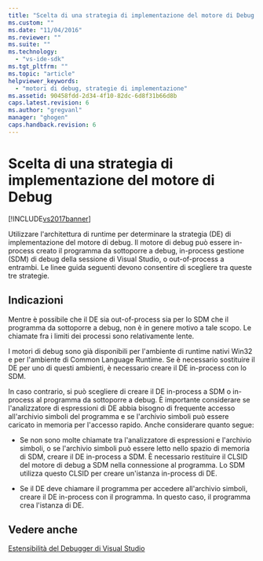 ```yaml
---
title: "Scelta di una strategia di implementazione del motore di Debug | Microsoft Docs"
ms.custom: ""
ms.date: "11/04/2016"
ms.reviewer: ""
ms.suite: ""
ms.technology: 
  - "vs-ide-sdk"
ms.tgt_pltfrm: ""
ms.topic: "article"
helpviewer_keywords: 
  - "motori di debug, strategie di implementazione"
ms.assetid: 90458fdd-2d34-4f10-82dc-6d8f31b66d8b
caps.latest.revision: 6
ms.author: "gregvanl"
manager: "ghogen"
caps.handback.revision: 6
---
```

# Scelta di una strategia di implementazione del motore di Debug
[!INCLUDE[vs2017banner](../../code-quality/includes/vs2017banner.md)]

Utilizzare l'architettura di runtime per determinare la strategia \(DE\) di implementazione del motore di debug.  Il motore di debug può essere in\-process creato il programma da sottoporre a debug, in\-process gestione \(SDM\) di debug della sessione di Visual Studio, o out\-of\-process a entrambi.  Le linee guida seguenti devono consentire di scegliere tra queste tre strategie.  
  
## Indicazioni  
 Mentre è possibile che il DE sia out\-of\-process sia per lo SDM che il programma da sottoporre a debug, non è in genere motivo a tale scopo.  Le chiamate fra i limiti dei processi sono relativamente lente.  
  
 I motori di debug sono già disponibili per l'ambiente di runtime nativi Win32 e per l'ambiente di Common Language Runtime.  Se è necessario sostituire il DE per uno di questi ambienti, è necessario creare il DE in\-process con lo SDM.  
  
 In caso contrario, si può scegliere di creare il DE in\-process a SDM o in\-process al programma da sottoporre a debug.  È importante considerare se l'analizzatore di espressioni di DE abbia bisogno di frequente accesso all'archivio simboli del programma e se l'archivio simboli può essere caricato in memoria per l'accesso rapido.  Anche considerare quanto segue:  
  
-   Se non sono molte chiamate tra l'analizzatore di espressioni e l'archivio simboli, o se l'archivio simboli può essere letto nello spazio di memoria di SDM, creare il DE in\-process a SDM.  È necessario restituire il CLSID del motore di debug a SDM nella connessione al programma.  Lo SDM utilizza questo CLSID per creare un'istanza in\-process di DE.  
  
-   Se il DE deve chiamare il programma per accedere all'archivio simboli, creare il DE in\-process con il programma.  In questo caso, il programma crea l'istanza di DE.  
  
## Vedere anche  
 [Estensibilità del Debugger di Visual Studio](../../extensibility/debugger/visual-studio-debugger-extensibility.md)
